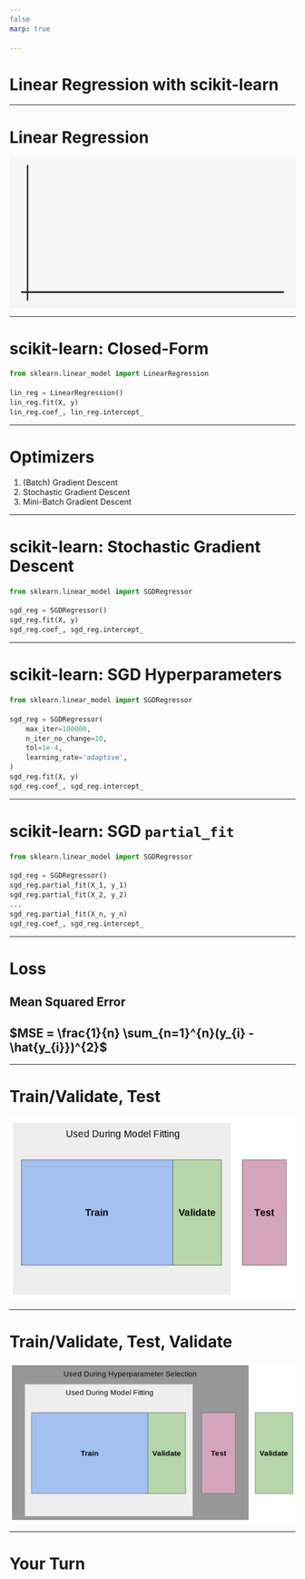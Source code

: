 ```yaml
---
false
marp: true

---
```


<style>
img[alt~="center"] {
  display: block;
  margin: 0 auto;
}
</style>

# Linear Regression with scikit-learn

<!--
We have learned about linear regression and we have learned about scikit-learn. In this unit, we are going to perform a linear regression using the scikit-learn toolkit.
-->

---

# Linear Regression

![center](res/linearregressionwithscikit1.gif)

<!--
Remember that linear regression involves fitting a straight line to a dataset. Most of the time, the line doesn't fit perfectly for all data points. You can see in this illustration the blue data points, the regression line, and then the red lines between the data points and the regression line. The red lines indicate the "error." There are many ways to measure this error that we'll talk about in detail in a future unit.

Image Details:
* [linearregressionwithscikit1.gif](http://www.google.com): Copyright Google
-->

---

# scikit-learn: Closed-Form

```python
from sklearn.linear_model import LinearRegression

lin_reg = LinearRegression()
lin_reg.fit(X, y)
lin_reg.coef_, lin_reg.intercept_
```

<!--
In this unit, we'll perform both closed-form and non-closed-form regressions. To perform a closed-form linear regression in scikit-learn, we use the `LinearRegression` class from the `linear_model` package. As you can see in this example, performing the regression is as simple as instantiating the class and then calling the `fit()` method. The model then calculates the coefficient and intercept for the linear equation.
-->

---

# Optimizers

1. (Batch) Gradient Descent
1. Stochastic Gradient Descent
1. Mini-Batch Gradient Descent

<!--
Recall that our overall goal is to learn parameters that minimize a particular cost/loss function. There are many ways to perform this optimization, but gradient descent is a very popular choice. At a high-level, we use the gradient (i.e. the derivative/slope) of the cost function to determine the direction to adjust the parameters. In other words, if we want to get to hte bottom of the hill, we walk in the direct of the steepest downward slope. 

In regular gradient descent the entire dataset is used to calculate the gradient during each iteration of training. This is sometimes called batch gradient descent, where the "batch" refers to the whole dataset. Note that if you have a particularly large dataset, this will result in A LOT of calculations, and it will quickly become an issue computationally. 

To speed up computation, we often use stochastic gradient descent or mini-batch gradient descent. The word "stochastic" means randomly determined. In stochastic gradient descent (SGD) we randomly choose one data point form our training set to compute the gradient at each iteration (i.e. we use a batch-size of 1). Unlike typical gradient descent (which always changes the parameters in the direction of the steepest slope), the path taken by stochastic gradient descent to reach the minimum is often a little noisy. Due to the noise, SGD may take more iterations to converge, but each iteration is so much faster computationally that completing additional iterations is still a significant computational improvement over typical gradient descent. In the walking down a hill analogy, it can be helpful to think of an inebriated person walking/falling down a hill (stochastic gradient descent) versus a careful mathematician who calculates the best direction before taking each step. Ultimately, both people will arrive at the bottom of the hill. For our purposes, we only care that we find parameters that minimize the cost function (i.e. live at the bottom of the hill), and we'd prefer to get there as quickly as possible. 

Mini-batch gradient descent is a middle ground between batch gradient descent and stochastic gradient descent. In mini-batch gradient descent, a fixed number of training samples (greater than 1, but less than the entire dataset) is used to compute the gradient during each iteration. 

Let's look at how to call SGD in scikit-learn. 

-->

---

# scikit-learn: Stochastic Gradient Descent

```python
from sklearn.linear_model import SGDRegressor

sgd_reg = SGDRegressor()
sgd_reg.fit(X, y)
sgd_reg.coef_, sgd_reg.intercept_
```

<!--

Using the stochastic gradient descent looks strikingly similar to performing closed-form regression with `LinearRegression`. This is no accident. scikit-learn's API is very consistent.

In this example, we load the data into memory, perform SGD, and then print out the coefficient and intercept.

Note that this might not be the optimal coefficient and intercept, just the best one that the SGD algorithm found after running through its epochs.
-->

---

# scikit-learn: SGD Hyperparameters

```python
from sklearn.linear_model import SGDRegressor

sgd_reg = SGDRegressor(
    max_iter=100000,
    n_iter_no_change=10,
    tol=1e-4,
    learning_rate='adaptive',
)
sgd_reg.fit(X, y)
sgd_reg.coef_, sgd_reg.intercept_
```

<!--
There aren't really any hyperparameters to tune for `LinearRegression`. There are some settings that you can change based on your data, such as whether the intercept should be calculated or whether the data is already centered, but there is very little to explore.

`SGDRegressor`, however, has many hyperparameters that can be tuned. You can see some of those hyperparameters in use here.

The first hyperparameter that we have changed is the `max_iter`. This changes the maximum number of times that the data will be passed to the model for training. Sometimes you can improve model performance by just training more.

The second parameter, `n_iter_no_change`, manages "early stopping" for the model. This setting controls the number of times the data will be passed to the model for training, not see a meaningful change in loss, and keep going. We have said that if you don't see a meaningful change in 10 epochs, stop. Increasing this number can potentially help your model get out of a plateau of loss that is just a local minimum.

The `tol` setting defines the meaningful change in loss.

And finally the `learning_rate` affects the change in learning rate over time. At each epoch the algorithm adjusts weights in a way that's proportional to the learning rate and measures the loss. This rate can be constant throughout the training, but can also change over time. There are schools of thought that favor making the learning rate smaller as training continues to allow the optimizer to make finer adjustments as it nears an optimal solution.

There are many more hyperparameters that can be found in the SGDRegressor documentation.
-->

---

# scikit-learn: SGD `partial_fit`

```python
from sklearn.linear_model import SGDRegressor

sgd_reg = SGDRegressor()
sgd_reg.partial_fit(X_1, y_1)
sgd_reg.partial_fit(X_2, y_2)
...
sgd_reg.partial_fit(X_n, y_n)
sgd_reg.coef_, sgd_reg.intercept_
```

<!--
Another capability of the `SGDRegressor` is the ability to partially train the model. This can be useful if your data doesn't fit into memory. You can continually call `partial_fit` with subsets of the full dataset.
-->

---

# Loss

## Mean Squared Error

## $MSE = \frac{1}{n} \sum_{n=1}^{n}(y_{i} - \hat{y_{i}})^{2}$

<!--
We'll got into loss and different ways to measure it in later units. For this unit we'll calculate loss using the mean squared error. The mean squared error is the measure of the values that our model predicts vs. what the values actually are. The differences are calculated, squared to get rid of negatives, and summed so that the average squared error can be found.
-->

---

# Train/Validate, Test

![center](res/train_validate_test.png)

<!--
This lab will also be the first time that we'll need to split our data for model training. 

When we train a model, we could use all of the data that we have. However, when we do that we risk overfitting the model to our data, and we lose the ability to test our model on "new" data that it hasn't seen. The model might become really good at making predictions that look like the data that it has already seen, but really bad at generalizing.

For this reason we typically hold out some of the data and don't use it to train the model at all. We keep this "test set" of data and use it only to evaluate the model after training has completed. We pass the trained models the features in the test set, get the predictions from the model, and then calculate the difference between the predictions and the actual values.

How much data do we hold out for testing? There is no exact answer, but it is common to see 10%, 20%, and even 25% of the data held out for testing.

When you do this hold out of data, it is important that you get a good random sample of the data. You might need to shuffle the data to get this sample.

Contrary to a purely random sample, you might also want to ensure some pattern in the data is represented in your test set. Say you have a dataset about dogs and there are 10 different breeds in the dataset that each make up 10% of the dataset. You might think that the ratio of breeds represented in the test set should match that of the overall dataset. This is called stratification of the test set.

Okay, so we all understand the test set, but what is the validation set?

The validation set is used during training to let the optimizer evaluate the model. The loss calculated with the validation set directly affects decisions the model makes.

Some models, like `LinearRegression` don't have a validation set since they aren't built using an optimizer. Others, like `SGDRegressor`, do utilize a validation set. The `validation_fraction` parameter can be adjusted to tell the model how much of the data to use for validation.

Image Details:
* [train_validate_test.png](http://www.google.com): Copyright Google
-->

---

# Train/Validate, Test, Validate

![center](res/double-validate.png)

<!--
The holdout data story gets more complicated when hyperparameter tuning is involved. When you tune hyperparameters you'll still have the same training and validating data available during model fitting. Then you'll use your test data to see how well the model generalizes. However, if you then change hyperparameters and test again you risk over-tuning hyperparameters to the test data set!

In order to prevent this, many data scientists also keep another holdout dataset called the validation dataset. This dataset is used for one final check after you have selected hyperparameters.

There is an unfortunate naming collision with the validation data that the model holds out while optimizing. Luckily you don't really ever interact directly with the validation data that the model uses while training. The most you might do is set the percentage of data to hold out. The final validation set is fully your responsibility though.
-->

---

# Your Turn

<!--
Let's now build a few different linear regression models using scikit-learn!
-->